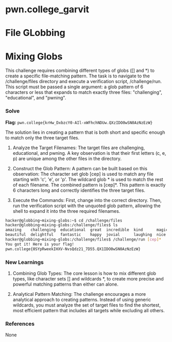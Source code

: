 # pwn.college_garvit
# File GLobbing

# Mixing Globs
This challenge requires combining different types of globs ([] and *) to create a specific file-matching pattern. The task is to navigate to the /challenge/files directory and execute a verification script, /challenge/run. This script must be passed a single argument: a glob pattern of 6 characters or less that expands to match exactly three files: "challenging", "educational", and "pwning".

### Solve
**Flag:** `pwn.college{krHw_DxbzcY0-AIl-xWFhchNDUw.QXzIDO0wSN0AzNzEzW}`

The solution lies in creating a pattern that is both short and specific enough to match only the three target files.
1. Analyze the Target Filenames: The target files are challenging, educational, and pwning. A key observation is that their first letters (c, e, p) are unique among the other files in the directory.

2. Construct the Glob Pattern: A pattern can be built based on this observation:
The character set glob [cep] is used to match any file starting with 'c', 'e', or 'p'.
The wildcard glob * is used to match the rest of each filename.
The combined pattern is [cep]*. This pattern is exactly 6 characters long and correctly identifies the three target files.

3. Execute the Commands: First, change into the correct directory. Then, run the verification script with the unquoted glob pattern, allowing the shell to expand it into the three required filenames.

```bash
hacker@globbing~mixing-globs:~$ cd /challenge/files
hacker@globbing~mixing-globs:/challenge/files$ ls
amazing    challenging  educational  great  incredible  kind      magical  optimistic  queenly  splendid   uplifting   wonderful  youthful
beautiful  delightful   fantastic    happy  jovial      laughing  nice     pwning      radiant  thrilling  victorious  xenial     zesty
hacker@globbing~mixing-globs:/challenge/files$ /challenge/run [cep]*
You got it! Here is your flag!
pwn.college{0SYpRweekIHXV-NvsQdz21_7D55.QX1IDO0wSN0AzNzEzW}
```
    
### New Learnings
1. Combining Glob Types: The core lesson is how to mix different glob types, like character sets [] and wildcards *, to create more precise and powerful matching patterns than either can alone.

2. Analytical Pattern Matching: The challenge encourages a more analytical approach to creating patterns. Instead of using generic wildcards, you must analyze the set of target files to find the shortest, most efficient pattern that includes all targets while excluding all others.

### References 
None